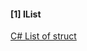 #### [1] IList<struct>

[C# List of struct](https://generally.wordpress.com/2007/06/21/c-list-of-struct/)
